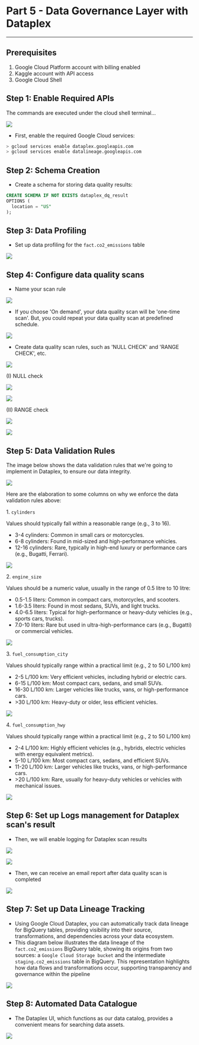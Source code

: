 # Part 5 - Data Governance Layer with Dataplex
-----------------------------------------

## Prerequisites
1. Google Cloud Platform account with billing enabled
2. Kaggle account with API access
3. Google Cloud Shell

Step 1: Enable Required APIs
----------------------------

The commands are executed under the cloud shell terminal…

![](../images/Part%201%20-%20Data%20Ingestion%20Layer.jpg)


*   First, enable the required Google Cloud services:

```bash
> gcloud services enable dataplex.googleapis.com
> gcloud services enable datalineage.googleapis.com
```

Step 2: Schema Creation
-----------------------

*   Create a schema for storing data quality results:

```sql
CREATE SCHEMA IF NOT EXISTS dataplex_dq_result
OPTIONS (
  location = "US"
);
```

Step 3: Data Profiling
----------------------

*   Set up data profiling for the `fact.co2_emissions` table

![](../images/Part%205%20-%20Data%20Governance%20Layer.jpg)

Step 4: Configure data quality scans
------------------------------------

*   Name your scan rule

![](../images/1_Part%205%20-%20Data%20Governance%20Layer.jpg)

*   If you choose 'On demand', your data quality scan will be 'one-time scan'. But, you could repeat your data quality scan at predefined schedule.

![](../images/2_Part%205%20-%20Data%20Governance%20Layer.jpg)

*   Create data quality scan rules, such as 'NULL CHECK' and 'RANGE CHECK', etc.

![](../images/3_Part%205%20-%20Data%20Governance%20Layer.jpg)

(I) NULL check

![](../images/12_Part%205%20-%20Data%20Governance%20Layer.jpg)

![](../images/13_Part%205%20-%20Data%20Governance%20Layer.jpg)

(II) RANGE check

![](../images/6_Part%205%20-%20Data%20Governance%20Layer.jpg)

![](../images/7_Part%205%20-%20Data%20Governance%20Layer.jpg)

Step 5: Data Validation Rules
-----------------------------

The image below shows the data validation rules that we're going to implement in Dataplex, to ensure our data integrity.

![](../images/23_Part%205%20-%20Data%20Governance%20Layer.jpg)

Here are the elaboration to some columns on why we enforce the data validation rules above: 

1\. `cylinders`

Values should typically fall within a reasonable range (e.g., 3 to 16).

*   3-4 cylinders: Common in small cars or motorcycles.
*   6-8 cylinders: Found in mid-sized and high-performance vehicles.
*   12-16 cylinders: Rare, typically in high-end luxury or performance cars (e.g., Bugatti, Ferrari).

![](../images/19_Part%205%20-%20Data%20Governance%20Layer.jpg)

2\. `engine_size`

Values should be a numeric value, usually in the range of 0.5 litre to 10 litre:

*   0.5-1.5 liters: Common in compact cars, motorcycles, and scooters.
*   1.6-3.5 liters: Found in most sedans, SUVs, and light trucks.
*   4.0-6.5 liters: Typical for high-performance or heavy-duty vehicles (e.g., sports cars, trucks).
*   7.0-10 liters: Rare but used in ultra-high-performance cars (e.g., Bugatti) or commercial vehicles.

![](../images/17_Part%205%20-%20Data%20Governance%20Layer.jpg)

3\. `fuel_consumption_city`

Values should typically range within a practical limit (e.g., 2 to 50 L/100 km)

*   2-5 L/100 km: Very efficient vehicles, including hybrid or electric cars.
*   6-15 L/100 km: Most compact cars, sedans, and small SUVs.
*   16-30 L/100 km: Larger vehicles like trucks, vans, or high-performance cars.
*   \>30 L/100 km: Heavy-duty or older, less efficient vehicles.

![](../images/20_Part%205%20-%20Data%20Governance%20Layer.jpg)

4\. `fuel_consumption_hwy`

Values should typically range within a practical limit (e.g., 2 to 50 L/100 km)

*   2-4 L/100 km: Highly efficient vehicles (e.g., hybrids, electric vehicles with energy equivalent metrics).
*   5-10 L/100 km: Most compact cars, sedans, and efficient SUVs.
*   11-20 L/100 km: Larger vehicles like trucks, vans, or high-performance cars.
*   \>20 L/100 km: Rare, usually for heavy-duty vehicles or vehicles with mechanical issues.

![](../images/21_Part%205%20-%20Data%20Governance%20Layer.jpg)

Step 6: Set up Logs management for Dataplex scan's result
---------------------------------------------------------

*   Then, we will enable logging for Dataplex scan results

![](../images/14_Part%205%20-%20Data%20Governance%20Layer.jpg)

![](../images/15_Part%205%20-%20Data%20Governance%20Layer.jpg)

*   Then, we can receive an email report after data quality scan is completed

![](../images/25_Part%205%20-%20Data%20Governance%20Layer.jpg)

Step 7: Set up Data Lineage Tracking
------------------------------------

*   Using Google Cloud Dataplex, you can automatically track data lineage for BigQuery tables, providing visibility into their source, transformations, and dependencies across your data ecosystem. 
*   This diagram below illustrates the data lineage of the `fact.co2_emissions` BigQuery table, showing its origins from two sources: a `Google Cloud Storage bucket` and the intermediate `staging.co2_emissions` table in BigQuery. This representation highlights how data flows and transformations occur, supporting transparency and governance within the pipeline

![](../images/28_Part%205%20-%20Data%20Governance%20Layer.jpg)

Step 8: Automated Data Catalogue
--------------------------------

*   The Dataplex UI, which functions as our data catalog, provides a convenient means for searching data assets.

![](../images/27_Part%205%20-%20Data%20Governance%20Layer.jpg)
